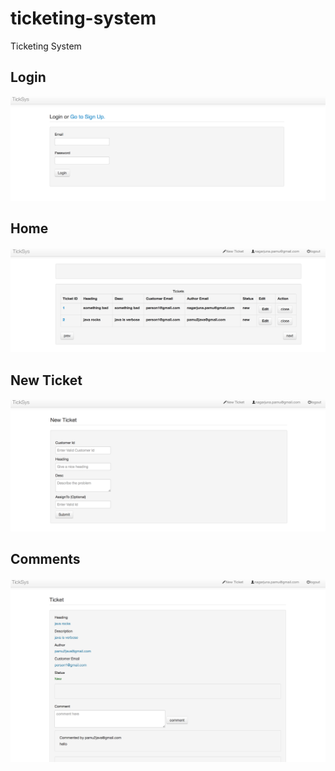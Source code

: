 # ticketing-system
Ticketing System

## Login
![UI](https://raw.githubusercontent.com/pamu/ticketing-system/master/images/login.png)

## Home
![UI](https://raw.githubusercontent.com/pamu/ticketing-system/master/images/home.png)

## New Ticket
![UI](https://raw.githubusercontent.com/pamu/ticketing-system/master/images/newticket.png)

## Comments
![UI](https://raw.githubusercontent.com/pamu/ticketing-system/master/images/comments.png)
